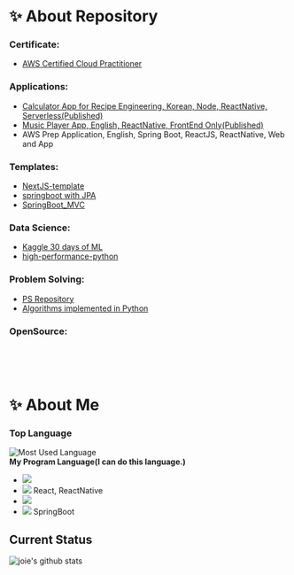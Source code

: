 # ✨ About Repository

### Certificate:
  - [AWS Certified Cloud Practitioner](https://github.com/joielee09/joielee09/blob/f2b3f3ecaa052483013fdeebfb2d2c792bbc11ce/AWS%20Certified%20Cloud%20Practitioner%20certificate.pdf)

### Applications:
  - [Calculator App for Recipe Engineering, Korean, Node, ReactNative, Serverless(Published)](https://github.com/joielee09/-DEV-bakers-percent-calculator-pro)
  - [Music Player App, English, ReactNative, FrontEnd Only(Published)](https://github.com/joielee09/-DEV-balletWorkoutRoutine)
  - AWS Prep Application, English, Spring Boot, ReactJS, ReactNative, Web and App
  
### Templates:
  - [NextJS-template](https://github.com/joielee09/NextJS-template)
  - [springboot with JPA](https://github.com/joielee09/springboot-jpa)
  - [SpringBoot_MVC](https://github.com/joielee09/SpringBoot_MVC)

### Data Science:
  - [Kaggle 30 days of ML](https://github.com/joielee09/Kaggle_30DaysOfML)
  - [high-performance-python](https://github.com/joielee09/high-performance-python)

### Problem Solving:
  - [PS Repository](https://github.com/joielee09/-PS-problemsolving)
  - [Algorithms implemented in Python](https://github.com/joielee09/algorithms_in_python)


### OpenSource:
<br/><br/><br/>


# ✨ About Me

### Top Language
![Most Used Language](https://github-readme-stats.vercel.app/api/top-langs/?username=gunyu1019&theme=tokyonight&layout=compact)<br/>
**My Program Language(I can do this language.)**<ul>
  <li> <img src="https://img.shields.io/badge/Python3-3776AB?style=flat-square&logo=python&logoColor=fff"></li>
<!--   <li> <img src="https://img.shields.io/badge/Kotlin-0095D5?style=flat-square&logo=kotlin&logoColor=fff"> <b>(Sub Main)</b> </li> -->
<!--   <li> <img src="https://img.shields.io/badge/C-A8B9CC?style=flat-square&logo=C&logoColor=fff">, <img src="https://img.shields.io/badge/C++-0059CC?style=flat-square&logo=c%2B%2B&logoColor=fff"></li>
  <li> <img src="https://img.shields.io/badge/SQL-4479A1?style=flat-square&logo=mysql&logoColor=fff"></li> -->
  <li> <img src="https://img.shields.io/badge/JavaScript-F7DF1E?style=flat-square&logo=javascript&logoColor=000"> React, ReactNative</li>
  <li><img src="https://img.shields.io/badge/Node.JS-339933?style=flat-square&logo=node.js&logoColor=fff"></li>
  <li><img src="https://img.shields.io/badge/java-%23ED8B00.svg?style=for-the-badge&logo=java&logoColor=white"> SpringBoot</li>
<!--   <li> <img src="https://img.shields.io/badge/PHP-777BB4?style=flat-square&logo=php&logoColor=fff"> <b>(Novice)</b> </li> -->
</ul>

## Current Status
<!-- ![joie's github stats](https://github-readme-stats.vercel.app/api?username=joielee09&show_icons=true&theme=radical) -->
![joie's github stats](https://github-readme-stats.vercel.app/api?username=joielee09&show_icons=true&theme=radical)


<!-- ## Main Stack -->
<!-- <image src="https://user-images.githubusercontent.com/67178982/102009421-a47ea600-3d7a-11eb-9f2c-24f8ea7f15a8.png" height="80" width="80">  <image src="https://user-images.githubusercontent.com/67178982/102009430-bb24fd00-3d7a-11eb-8078-d1dbfc9e4671.png" height="80" width="80"> -->

<!-- ## Sub Stack -->
<!-- <image src="https://user-images.githubusercontent.com/67178982/102009491-16ef8600-3d7b-11eb-8927-6fda5a6241aa.png" height="80" width="80">  <image src="https://user-images.githubusercontent.com/67178982/102009494-1820b300-3d7b-11eb-8354-6fb0718693e9.png" height="80" width="80">  <image src="https://user-images.githubusercontent.com/67178982/102009495-1951e000-3d7b-11eb-9e94-1967fc39e971.png" height="80" width="80"> -->

